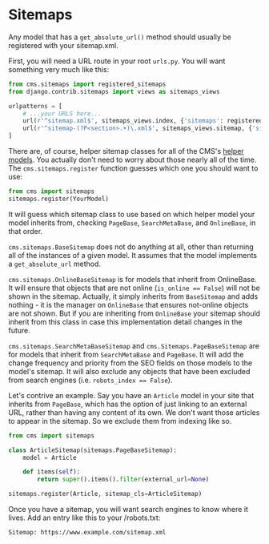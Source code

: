 # Sitemaps

Any model that has a `get_absolute_url()` method should usually be registered with your sitemap.xml.

First, you will need a URL route in your root `urls.py`. You will want something very much like this:

```python
from cms.sitemaps import registered_sitemaps
from django.contrib.sitemaps import views as sitemaps_views

urlpatterns = [
    # ...your URLS here...
    url(r'^sitemap.xml$', sitemaps_views.index, {'sitemaps': registered_sitemaps}, name='django.contrib.sitemaps.views.sitemap'),
    url(r'^sitemap-(?P<section>.+)\.xml$', sitemaps_views.sitemap, {'sitemaps': registered_sitemaps}, name='django.contrib.sitemaps.views.sitemap'),
]
```

There are, of course, helper sitemap classes for all of the CMS's [helper models](helpers.md).
You actually don't need to worry about those nearly all of the time.
The `cms.sitemaps.register` function guesses which one you should want to use:

```python
from cms import sitemaps
sitemaps.register(YourModel)
```

It will guess which sitemap class to use based on which helper model your model inherits from, checking `PageBase`, `SearchMetaBase`, and `OnlineBase`, in that order.

`cms.sitemaps.BaseSitemap` does not do anything at all, other than returning all of the instances of a given model.
It assumes that the model implements a `get_absolute_url` method.

`cms.sitemaps.OnlineBaseSitemap` is for models that inherit from OnlineBase.
It will ensure that objects that are not online (`is_online == False`) will not be shown in the sitemap.
Actually, it simply inherits from `BaseSitemap` and adds nothing - it is the manager on `OnlineBase` that ensures not-online objects are not shown.
But if you are inheriting from `OnlineBase` your sitemap should inherit from this class in case this implementation detail changes in the future.

`cms.sitemaps.SearchMetaBaseSitemap` and `cms.Sitemaps.PageBaseSitemap` are for models that inherit from `SearchMetaBase` and `PageBase`.
It will add the change frequency and priority from the SEO fields on those models to the model's sitemap.
It will also exclude any objects that have been excluded from search engines (i.e. `robots_index == False`).

Let's contrive an example.
Say you have an `Article` model in your site that inherits from `PageBase`, which has the option of just linking to an external URL, rather than having any content of its own.
We don't want those articles to appear in the sitemap. So we exclude them from indexing like so.

```python
from cms import sitemaps

class ArticleSitemap(sitemaps.PageBaseSitemap):
    model = Article

    def items(self):
        return super().items().filter(external_url=None)

sitemaps.register(Article, sitemap_cls=ArticleSitemap)
```

Once you have a sitemap, you will want search engines to know where it lives.
Add an entry like this to your /robots.txt:

```
Sitemap: https://www.example.com/sitemap.xml
```
